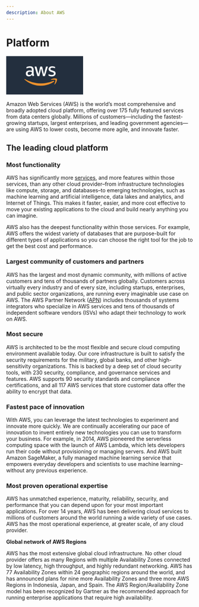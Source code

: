 ```yaml
---
description: About AWS
---
```


# Platform

![](../../.gitbook/assets/tu-pian-1.png) 

Amazon Web Services \(AWS\) is the world’s most comprehensive and broadly adopted cloud platform, offering over 175 fully featured services from data centers globally. Millions of customers—including the fastest-growing startups, largest enterprises, and leading government agencies—are using AWS to lower costs, become more agile, and innovate faster.

## The leading cloud platform <a id="The_leading_cloud_platform"></a>

### Most functionality <a id="Most_functionality"></a>

AWS has significantly more [services](https://aws.amazon.com/products/?pg=WIAWS-mstf), and more features within those services, than any other cloud provider–from infrastructure technologies like compute, storage, and databases–to emerging technologies, such as machine learning and artificial intelligence, data lakes and analytics, and Internet of Things. This makes it faster, easier, and more cost effective to move your existing applications to the cloud and build nearly anything you can imagine.

AWS also has the deepest functionality within those services. For example, AWS offers the widest variety of databases that are purpose-built for different types of applications so you can choose the right tool for the job to get the best cost and performance.

### Largest community of customers and partners <a id="Largest_community_of_customers_and_partners"></a>

AWS has the largest and most dynamic community, with millions of active customers and tens of thousands of partners globally. Customers across virtually every industry and of every size, including startups, enterprises, and public sector organizations, are running every imaginable use case on AWS. The AWS Partner Network \([APN](https://aws.amazon.com/partners/?pg=WIAWS-cstp)\) includes thousands of systems integrators who specialize in AWS services and tens of thousands of independent software vendors \(ISVs\) who adapt their technology to work on AWS. 

### Most secure <a id="Most_secure"></a>

AWS is architected to be the most flexible and secure cloud computing environment available today. Our core infrastructure is built to satisfy the security requirements for the military, global banks, and other high-sensitivity organizations. This is backed by a deep set of cloud security tools, with 230 security, compliance, and governance services and features. AWS supports 90 security standards and compliance certifications, and all 117 AWS services that store customer data offer the ability to encrypt that data.

### Fastest pace of innovation <a id="Fastest_pace_of_innovation"></a>

With AWS, you can leverage the latest technologies to experiment and innovate more quickly. We are continually accelerating our pace of innovation to invent entirely new technologies you can use to transform your business. For example, in 2014, AWS pioneered the serverless computing space with the launch of AWS Lambda, which lets developers run their code without provisioning or managing servers. And AWS built Amazon SageMaker, a fully managed machine learning service that empowers everyday developers and scientists to use machine learning–without any previous experience.

###  Most proven operational expertise <a id="Most_proven_operational_expertise"></a>

AWS has unmatched experience, maturity, reliability, security, and performance that you can depend upon for your most important applications. For over 14 years, AWS has been delivering cloud services to millions of customers around the world running a wide variety of use cases. AWS has the most operational experience, at greater scale, of any cloud provider.

**Global network of AWS Regions**

AWS has the most extensive global cloud infrastructure. No other cloud provider offers as many Regions with multiple Availability Zones connected by low latency, high throughput, and highly redundant networking. AWS has 77 Availability Zones within 24 geographic regions around the world, and has announced plans for nine more Availability Zones and three more AWS Regions in Indonesia, Japan, and Spain. The AWS Region/Availability Zone model has been recognized by Gartner as the recommended approach for running enterprise applications that require high availability.

